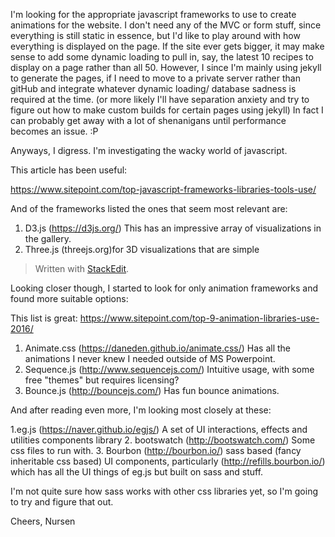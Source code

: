 

I'm looking for the appropriate javascript frameworks to use to create animations for the website. I don't need any of the MVC or form stuff, since everything is still static in essence, but I'd like to play around with how everything is displayed on the page. If the site ever gets bigger, it may make sense to add some dynamic loading to pull in, say, the latest 10 recipes to display on a page rather than all 50. However, I since I'm mainly using jekyll to generate the pages, if I need to move to a private server rather than gitHub and integrate whatever dynamic loading/ database sadness is required at the time. (or more likely I'll have separation anxiety and try to figure out how to make custom builds for certain pages using jekyll) In fact I can probably get away with a lot of shenanigans until performance becomes an issue. :P 

Anyways, I digress. I'm investigating the wacky world of javascript. 

This article has been useful: 

https://www.sitepoint.com/top-javascript-frameworks-libraries-tools-use/

And of the frameworks listed the ones that seem most relevant are: 

1. D3.js (https://d3js.org/) This has an impressive array of visualizations in the gallery. 
2. Three.js (threejs.org)for 3D visualizations that are simple
> Written with [StackEdit](https://stackedit.io/).

Looking closer though, I started to look for only animation frameworks and found more suitable options:
 
 This list is great: 
https://www.sitepoint.com/top-9-animation-libraries-use-2016/


1. Animate.css (https://daneden.github.io/animate.css/) Has all the animations I never knew I needed outside of MS Powerpoint. 
2. Sequence.js (http://www.sequencejs.com/) Intuitive usage, with some free "themes" but requires licensing?
3. Bounce.js (http://bouncejs.com/) Has fun bounce animations. 

And after reading even more, I'm looking most closely at these:

1.eg.js (https://naver.github.io/egjs/) A set of UI interactions, effects and utilities components library
2. bootswatch (http://bootswatch.com/) Some css files to run with.
3.  Bourbon (http://bourbon.io/) sass based (fancy inheritable css based) UI components, particularly (http://refills.bourbon.io/) which has all the UI things of eg.js but built on sass and stuff.

I'm not quite sure how sass works with other css libraries yet, so I'm going to try and figure that out. 

Cheers,
Nursen